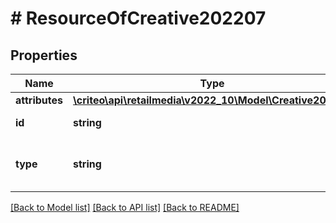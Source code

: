 # # ResourceOfCreative202207

## Properties

Name | Type | Description | Notes
------------ | ------------- | ------------- | -------------
**attributes** | [**\criteo\api\retailmedia\v2022_10\Model\Creative202207**](Creative202207.md) |  | [optional]
**id** | **string** | Id of the entity | [optional]
**type** | **string** | Canonical type name of the entity | [optional]

[[Back to Model list]](../../README.md#models) [[Back to API list]](../../README.md#endpoints) [[Back to README]](../../README.md)
